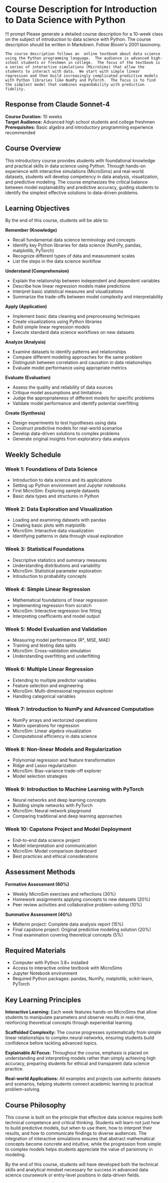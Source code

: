 # Course Description for Introduction to Data Science with Python

!!! prompt
    Please generate a detailed course description for a 10-week class on the subject of introduction to data science with Python.
    The course description should be written in Markdown.  Follow Bloom's 2001 taxonomy.

    The course description follows an  online textbook about data science using the Python programming language.  The audience is advanced high-school students or freshmen in college.  The focus of the textbook is a series of interactive simulations (MicroSims) that allow the students to interact with data.  We start with simple linear regression and then build increasingly complicated predictive models with Python libraries like NumPy and PyTorch.  The focus is to find the simplest model that combines expandability with prediction fidelity.

## Response from Claude Sonnet-4

**Course Duration:** 10 weeks  
**Target Audience:** Advanced high school students and college freshmen  
**Prerequisites:** Basic algebra and introductory programming experience recommended

## Course Overview

This introductory course provides students with foundational knowledge and practical skills in data science using Python. Through hands-on experience with interactive simulations (MicroSims) and real-world datasets, students will develop competency in data analysis, visualization, and predictive modeling. The course emphasizes the critical balance between model explainability and predictive accuracy, guiding students to identify the simplest effective solutions to data-driven problems.

## Learning Objectives

By the end of this course, students will be able to:

**Remember (Knowledge)**
- Recall fundamental data science terminology and concepts
- Identify key Python libraries for data science (NumPy, pandas, matplotlib, PyTorch)
- Recognize different types of data and measurement scales
- List the steps in the data science workflow

**Understand (Comprehension)**
- Explain the relationship between independent and dependent variables
- Describe how linear regression models make predictions
- Interpret basic statistical measures and visualizations
- Summarize the trade-offs between model complexity and interpretability

**Apply (Application)**
- Implement basic data cleaning and preprocessing techniques
- Create visualizations using Python libraries
- Build simple linear regression models
- Execute standard data science workflows on new datasets

**Analyze (Analysis)**
- Examine datasets to identify patterns and relationships
- Compare different modeling approaches for the same problem
- Distinguish between correlation and causation in data relationships
- Evaluate model performance using appropriate metrics

**Evaluate (Evaluation)**
- Assess the quality and reliability of data sources
- Critique model assumptions and limitations
- Judge the appropriateness of different models for specific problems
- Validate model performance and identify potential overfitting

**Create (Synthesis)**
- Design experiments to test hypotheses using data
- Construct predictive models for real-world scenarios
- Develop data-driven solutions to complex problems
- Generate original insights from exploratory data analysis

## Weekly Schedule

### Week 1: Foundations of Data Science
- Introduction to data science and its applications
- Setting up Python environment and Jupyter notebooks
- First MicroSim: Exploring sample datasets
- Basic data types and structures in Python

### Week 2: Data Exploration and Visualization
- Loading and examining datasets with pandas
- Creating basic plots with matplotlib
- MicroSim: Interactive data visualization
- Identifying patterns in data through visual exploration

### Week 3: Statistical Foundations
- Descriptive statistics and summary measures
- Understanding distributions and variability
- MicroSim: Statistical parameter exploration
- Introduction to probability concepts

### Week 4: Simple Linear Regression
- Mathematical foundations of linear regression
- Implementing regression from scratch
- MicroSim: Interactive regression line fitting
- Interpreting coefficients and model output

### Week 5: Model Evaluation and Validation
- Measuring model performance (R², MSE, MAE)
- Training and testing data splits
- MicroSim: Cross-validation simulation
- Understanding overfitting and underfitting

### Week 6: Multiple Linear Regression
- Extending to multiple predictor variables
- Feature selection and engineering
- MicroSim: Multi-dimensional regression explorer
- Handling categorical variables

### Week 7: Introduction to NumPy and Advanced Computation
- NumPy arrays and vectorized operations
- Matrix operations for regression
- MicroSim: Linear algebra visualization
- Computational efficiency in data science

### Week 8: Non-linear Models and Regularization
- Polynomial regression and feature transformation
- Ridge and Lasso regularization
- MicroSim: Bias-variance trade-off explorer
- Model selection strategies

### Week 9: Introduction to Machine Learning with PyTorch
- Neural networks and deep learning concepts
- Building simple networks with PyTorch
- MicroSim: Neural network playground
- Comparing traditional and deep learning approaches

### Week 10: Capstone Project and Model Deployment
- End-to-end data science project
- Model interpretation and communication
- MicroSim: Model comparison dashboard
- Best practices and ethical considerations

## Assessment Methods

**Formative Assessment (60%)**
- Weekly MicroSim exercises and reflections (30%)
- Homework assignments applying concepts to new datasets (20%)
- Peer review activities and collaborative problem-solving (10%)

**Summative Assessment (40%)**
- Midterm project: Complete data analysis report (15%)
- Final capstone project: Original predictive modeling solution (20%)
- Final examination covering theoretical concepts (5%)

## Required Materials

- Computer with Python 3.8+ installed
- Access to interactive online textbook with MicroSims
- Jupyter Notebook environment
- Required Python packages: pandas, NumPy, matplotlib, scikit-learn, PyTorch

## Key Learning Principles

**Interactive Learning:** Each week features hands-on MicroSims that allow students to manipulate parameters and observe results in real-time, reinforcing theoretical concepts through experiential learning.

**Scaffolded Complexity:** The course progresses systematically from simple linear relationships to complex neural networks, ensuring students build confidence before tackling advanced topics.

**Explainable AI Focus:** Throughout the course, emphasis is placed on understanding and interpreting models rather than simply achieving high accuracy, preparing students for ethical and transparent data science practice.

**Real-world Applications:** All examples and projects use authentic datasets and scenarios, helping students connect academic learning to practical problem-solving.

## Course Philosophy

This course is built on the principle that effective data science requires both technical competence and critical thinking. Students will learn not just how to build predictive models, but when to use them, how to interpret their results, and how to communicate findings to diverse audiences. The integration of interactive simulations ensures that abstract mathematical concepts become concrete and intuitive, while the progression from simple to complex models helps students appreciate the value of parsimony in modeling.

By the end of this course, students will have developed both the technical skills and analytical mindset necessary for success in advanced data science coursework or entry-level positions in data-driven fields.